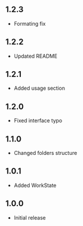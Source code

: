 ## 1.2.3

* Formating fix

## 1.2.2

* Updated README

## 1.2.1

* Added usage section

## 1.2.0

* Fixed interface typo

## 1.1.0

* Changed folders structure

## 1.0.1

* Added WorkState

## 1.0.0

* Initial release
